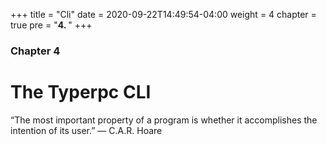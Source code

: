 +++
title = "Cli"
date = 2020-09-22T14:49:54-04:00
weight = 4
chapter = true
pre = "<b>4. </b>"
+++

### Chapter 4

# The Typerpc CLI

“The most important property of a program is whether it accomplishes the intention of its user.”
― C.A.R. Hoare 
